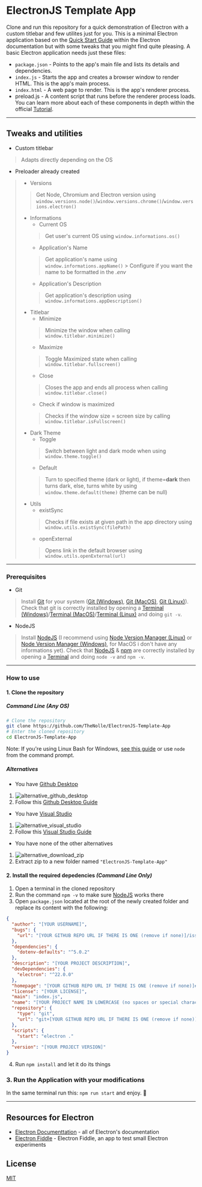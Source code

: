 # ElectronJS Template App

Clone and run this repository for a quick demonstration of Electron with a custom titlebar and few utilites just for you.
This is a minimal Electron application based on the [Quick Start Guide] within the Electron documentation but with some tweaks that you might find quite pleasing.
A basic Electron application needs just these files:
- `package.json` - Points to the app's main file and lists its details and dependencies.
- `index.js` - Starts the app and creates a browser window to render HTML. This is the app's main process.
- `index.html` - A web page to render. This is the app's renderer process.
- preload.js - A content script that runs before the renderer process loads.
You can learn more about each of these components in depth within the official [Tutorial].


---

## Tweaks and utilities
- Custom titlebar
> Adapts directly depending on the OS
- Preloader already created
> - Versions
> > Get Node, Chromium and Electron version using `window.versions.node()`/`window.versions.chrome()`/`window.versions.electron()`
> - Informations
>   - Current OS
>   > Get user's current OS using `window.informations.os()`
>   - Application's Name
>   > Get application's name using `window.informations.appName()`
>       > Configure if you want the name to be formatted in the *.env*
>   - Application's Description
>   > Get application's description using `window.informations.appDescription()`
> - Titlebar
>   - Minimize
>   > Minimize the window when calling `window.titlebar.minimize()`
>   - Maximize
>   > Toggle Maximized state when calling `window.titlebar.fullscreen()`
>   - Close
>   > Closes the app and ends all process when calling `window.titlebar.close()`
>   - Check if window is maximized
>   > Checks if the window size = screen size by calling `window.titlebar.isFullscreen()`
> - Dark Theme
>   - Toggle
>   > Switch between light and dark mode when using `window.theme.toggle()`
>   - Default
>   > Turn to specified theme (dark or light), if theme=**dark** then turns dark, else, turns white by using `window.theme.default(theme)` (theme can be null)
> - Utils
>   - existSync
>   > Checks if file exists at given path in the app directory using `window.utils.existSync(filePath)`
>   - openExternal
>   > Opens link in the default browser using `window.utils.openExternal(url)`


---


### Prerequisites
- Git
> Install [Git] for your system ([Git (Windows)], [Git (MacOS)], [Git (Linux)]).
> Check that git is correctly installed by opening a [Terminal (Windows)]/[Terminal (MacOS)]/[Terminal (Linux)] and doing `git -v`.
- NodeJS
> Install [NodeJS] (I recommend using [Node Version Manager (Linux)] or [Node Version Manager (Windows)], for MacOS i don't have any informations yet).
> Check that [NodeJS] & [npm] are correctly installed by opening a [Terminal] and doing `node -v` and `npm -v`.


---


### How to use

#### 1. Clone the repository
##### Command Line *(Any OS)*
```sh
# Clone the repository
git clone https://github.com/TheNolle/ElectronJS-Template-App
# Enter the cloned repository
cd ElectronJS-Template-App
```
Note: If you're using Linux Bash for Windows, [see this guide] or use `node` from the command prompt.

##### Alternatives
- You have [Github Desktop]
1. ![alternative_github_desktop](https://i.imgur.com/31gG5UK.png)
2. Follow this [Github Desktop Guide]
- You have [Visual Studio]
1. ![alternative_visual_studio](https://i.imgur.com/zViSlnn.png)
2. Follow this [Visual Studio Guide]
- You have none of the other alternatives
1. ![alternative_download_zip](https://i.imgur.com/XoTq7vo.png)
2. Extract zip to a new folder named `"ElectronJS-Template-App"`

#### 2. Install the required depedencies *(Command Line Only)*
1. Open a terminal in the cloned repository
2. Run the command `npm -v` to make sure [NodeJS] works there
3. Open `package.json` located at the root of the newly created folder and replace its content with the following:
```json
{
  "author": "[YOUR USERNAME]",
  "bugs": {
    "url": "[YOUR GITHUB REPO URL IF THERE IS ONE (remove if none)]/issues"
  },
  "dependencies": {
    "dotenv-defaults": "^5.0.2"
  },
  "description": "[YOUR PROJECT DESCRIPTION]",
  "devDependencies": {
    "electron": "^22.0.0"
  },
  "homepage": "[YOUR GITHUB REPO URL IF THERE IS ONE (remove if none)]#readme",
  "license": "[YOUR LICENSE]",
  "main": "index.js",
  "name": "[YOUR PROJECT NAME IN LOWERCASE (no spaces or special characters)]",
  "repository": {
    "type": "git",
    "url": "git+[YOUR GITHUB REPO URL IF THERE IS ONE (remove if none)].git"
  },
  "scripts": {
    "start": "electron ."
  },
  "version": "[YOUR PROJECT VERSION]"
}
```
4. Run `npm install` and let it do its things

### 3. Run the Application with your modifications
In the same terminal run this: `npm run start` and enjoy. 🎉


---


## Resources for Electron
- [Electron Documenttation] - all of Electron's documentation
- [Electron Fiddle] - Electron Fiddle, an app to test small Electron experiments

## License
[MIT]



<!-- Variables -->
[Quick Start Guide]: https://electronjs.org/docs/latest/tutorial/quick-start
[Tutorial]: https://www.electronjs.org/docs/latest/tutorial/tutorial-prerequisites
[Git]: https://git-scm.com/
[Git (Windows)]: https://git-scm.com/download/win/
[Git (MacOS)]: https://git-scm.com/download/mac/
[Git (Linux)]: https://git-scm.com/download/linux/
[Terminal (Windows)]: https://www.wikihow.com/Open-Terminal-in-Windows
[Terminal (MacOS)]: https://www.howtogeek.com/682770/how-to-open-the-terminal-on-a-mac/
[Terminal (Linux)]: https://www.geeksforgeeks.org/how-to-open-terminal-in-linux/
[Terminal]: /
[see this guide]: https://www.howtogeek.com/261575/how-to-run-graphical-linux-desktop-applications-from-windows-10s-bash-shell/
[NodeJS]: https://nodejs.org/en/download/current/
[Node Version Manager (Windows)]: https://github.com/coreybutler/nvm-windows/#installation--upgrades
[Node Version Manager (Linux)]: https://github.com/nvm-sh/nvm#installing-and-updating
[npm]: http://npmjs.com/
[Github Desktop]: (https://desktop.github.com/)
[Github Desktop Guide]: (https://docs.github.com/en/desktop/contributing-and-collaborating-using-github-desktop/adding-and-cloning-repositories/cloning-and-forking-repositories-from-github-desktop)
[Visual Studio]: (https://visualstudio.microsoft.com/)
[Visual Studio Guide]: (https://learn.microsoft.com/en-us/visualstudio/version-control/git-clone-repository)
[Electron Documenttation]: https://electronjs.org/docs/
[Electron Fiddle]: https://electronjs.org/fiddle
[MIT]: LICENSE
